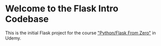 # Welcome to the Flask Intro Codebase

This is the initial Flask project for the course ["Python/Flask From Zero"](https://www.udemy.com/u/fromzero/) in Udemy.
